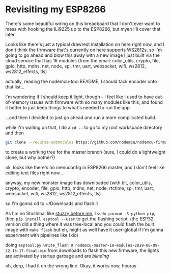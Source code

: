 # Revisiting my ESP8266

There's some beautiful wiring on this breadboard that I don't ever want to mess with hooking the ILI9225 up to the ESP8266, but myeh I'll cover that later

Looks like there's just a typical drawrest installation on here right now, and I don't think the firmware that's currently on here supports WS2812s, so I'm going to go ahead and blow this away with a new image I just built via the cloud service that has 16 modules (from the email: color_utils, crypto, file, gpio, http, mdns, net, node, spi, tmr, uart, websocket, wifi, ws2812, ws2812_effects, tls)

actually, reading the nodemcu-tool README, I should tack encoder onto that list...

I'm wondering if I should keep it light, though - I feel like I used to have out-of-memory issues with firmware with so many modules like this, and found it better to just keep things to what's needed to run the app

...and then I decided to just go ahead and run a more complicated build.

while I'm waiting on that, I do a `cd ..` to go to my root workspace directory and then

```bash
git clone --recurse-submodules https://github.com/nodemcu/nodemcu-firmware.git
```

to create a working tree for the master branch (sure, I could do a lightweight clone, but why bother?)

ok, looks like there's no menuconfig in ESP8266 master, and I don't feel like editing text files right now...

anyway, my new monster image has downloaded (with bit, color_utils, crypto, encoder, file, gpio, http, mdns, net, node, rtctime, spi, tmr, uart, websocket, wifi, ws2812, ws2812_effects, tls)...

so I'm gonna cd to ~/Downloads and flash it

As I'm no Stushiba, like [stuzzy before me](51c0ec80-d01b-4dc5-9c31-61bb6e0bf153.md), I `sudo pacman -S python-pip`, then `pip install esptool --user` to get the flashing script. (the ESP32 version did a thing where it was tree-local and you could flash the built image with `make flash` but eh, might as well have it user-global if I'm gonna experiment with pipelines like I do)

doing `esptool.py write_flash 0 nodemcu-master-19-modules-2019-06-09-22-15-17-float.bin` from downloads to flash this new firmware, the lights are activated by startup garbage and are *blinding*

oh, derp, I had it on the wrong line. Okay, it works now, hooray

